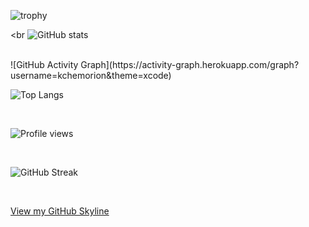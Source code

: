 
![trophy](https://github-profile-trophy.vercel.app/?username=kchemorion)

<br
![GitHub stats](https://github-readme-stats.vercel.app/api?username=kchemorion&show_icons=true)

<br>
![GitHub Activity Graph](https://activity-graph.herokuapp.com/graph?username=kchemorion&theme=xcode)

<br>

![Top Langs](https://github-readme-stats.vercel.app/api/top-langs/?username=kchemorion&layout=compact)

<br>

![Profile views](https://gpvc.arturio.dev/kchemorion)

<br>

![GitHub Streak](https://github-readme-streak-stats.herokuapp.com/?user=kchemorion)

<br>

[View my GitHub Skyline](https://skyline.github.com/kchemorion/2024)

<br>

